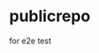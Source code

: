 # publicrepo
for e2e test








































































































































































































































































































































































































































































































































































































































































































































































































































































































































































































































































































































































































